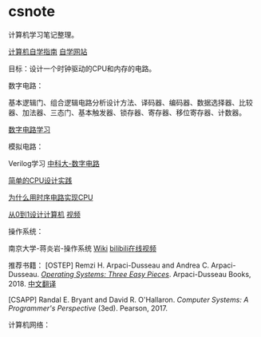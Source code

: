 # csnote
计算机学习笔记整理。

[计算机自学指南](https://csdiy.wiki/)
[自学网站](https://reader.tutors.dev/course/wit-hdip-comp-sci-2018)

目标：设计一个时钟驱动的CPU和内存的电路。  



数字电路：  

基本逻辑门、组合逻辑电路分析设计方法、译码器、编码器、数据选择器、比较器、加法器、三态门、基本触发器、锁存器、寄存器、移位寄存器、计数器。

[数字电路学习](https://www.zhihu.com/people/joshcena/posts)



模拟电路：

Verilog学习  [中科大-数字电路](https://vlab.ustc.edu.cn/guide/)   

[简单的CPU设计实践](https://lianera.github.io/post/2014/cpu-step-by-step/)   

[为什么用时序电路实现CPU](https://www.cnblogs.com/niuyourou/p/12075634.html)

[从0到1设计计算机](https://zhuanlan.zhihu.com/p/581959814) [视频](https://www.bilibili.com/video/BV1wi4y157D3/)



操作系统：

南京大学-蒋炎岩-操作系统 [Wiki](https://jyywiki.cn/) [bilibili在线视频](https://www.bilibili.com/video/BV1Xx4y1V7JZ)

推荐书籍：
[OSTEP] Remzi H. Arpaci-Dusseau and Andrea C. Arpaci-Dusseau. *[Operating Systems: Three Easy Pieces](http://pages.cs.wisc.edu/~remzi/OSTEP/)*. Arpaci-Dusseau Books, 2018.  [中文翻译](https://github.com/remzi-arpacidusseau/ostep-translations/tree/master/chinese)

[CSAPP] Randal E. Bryant and David R. O'Hallaron. *Computer Systems: A Programmer's Perspective* (3ed). Pearson, 2017.





计算机网络：

